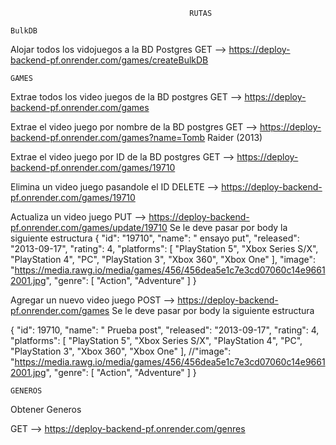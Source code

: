                                             RUTAS

	BulkDB

Alojar todos los vidojuegos a la BD Postgres
GET --> https://deploy-backend-pf.onrender.com/games/createBulkDB


	GAMES
Extrae todos los video juegos de la BD postgres
GET -->  https://deploy-backend-pf.onrender.com/games	


Extrae el video juego por nombre de la BD postgres
GET --> https://deploy-backend-pf.onrender.com/games?name=Tomb Raider (2013)


Extrae el video juego por ID de la BD postgres
GET --> https://deploy-backend-pf.onrender.com/games/19710

Elimina un video juego pasandole el ID
DELETE --> https://deploy-backend-pf.onrender.com/games/19710


Actualiza un video juego
PUT --> https://deploy-backend-pf.onrender.com/games/update/19710
Se le deve pasar por body la siguiente estructura
{
        "id": "19710",
        "name": " ensayo put",
        "released": "2013-09-17",
        "rating": 4,
        "platforms": [
            "PlayStation 5",
            "Xbox Series S/X",
            "PlayStation 4",
            "PC",
            "PlayStation 3",
            "Xbox 360",
            "Xbox One"
        ],
        "image": "https://media.rawg.io/media/games/456/456dea5e1c7e3cd07060c14e96612001.jpg",
        "genre": [
            "Action",
            "Adventure"
        ]
    }


Agregar un nuevo video juego
POST --> https://deploy-backend-pf.onrender.com/games
Se le deve pasar por body la siguiente estructura

{
	"id": 19710,
        "name": " Prueba post",
        "released": "2013-09-17",
        "rating": 4,
        "platforms": [
            "PlayStation 5",
            "Xbox Series S/X",
            "PlayStation 4",
            "PC",
            "PlayStation 3",
            "Xbox 360",
            "Xbox One"
        ],
        //"image": "https://media.rawg.io/media/games/456/456dea5e1c7e3cd07060c14e96612001.jpg",
        "genre": [
            "Action",
            "Adventure"
        ]
    }




	GENEROS


Obtener Generos

GET --> https://deploy-backend-pf.onrender.com/genres


